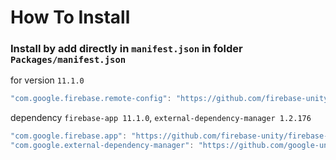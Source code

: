 # How To Install

### Install by add directly in `manifest.json` in folder `Packages/manifest.json`

for version `11.1.0`
```csharp
"com.google.firebase.remote-config": "https://github.com/firebase-unity/firebase-remote-config.git#11.1.0",
```


dependency `firebase-app 11.1.0`, `external-dependency-manager 1.2.176`
```csharp
"com.google.firebase.app": "https://github.com/firebase-unity/firebase-app.git#11.1.0",
"com.google.external-dependency-manager": "https://github.com/google-unity/external-dependency-manager.git#1.2.176",
```